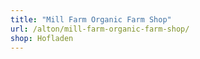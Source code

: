 ```yaml
---
title: "Mill Farm Organic Farm Shop"
url: /alton/mill-farm-organic-farm-shop/
shop: Hofladen
---
```

